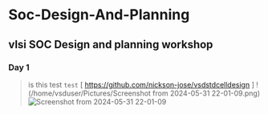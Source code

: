 # Soc-Design-And-Planning
## vlsi SOC Design and planning workshop
### Day 1 
> is this test
`
test
`
[ https://github.com/nickson-jose/vsdstdcelldesign ]
!(/home/vsduser/Pictures/Screenshot from 2024-05-31 22-01-09.png)
![Screenshot from 2024-05-31 22-01-09](https://github.com/plnarasimha/Soc-Design-And-Planning/assets/75074032/5b6d4116-3197-4956-960a-da59939ab313)


